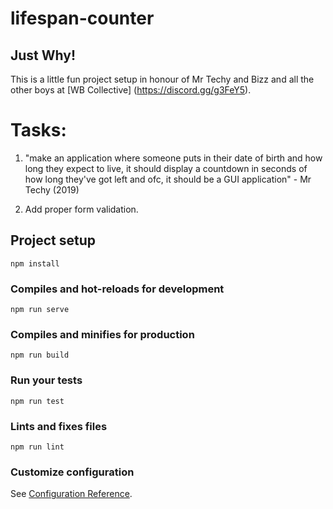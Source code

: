 # lifespan-counter

## Just Why!
This is a little fun project setup in honour of Mr Techy and Bizz
and all the other boys at [WB Collective] (https://discord.gg/g3FeY5).

# Tasks:
1. "make an application where someone puts in their date of
   birth and how long they expect to live, it should
   display a countdown in seconds of how long they've
   got left and ofc, it should be a GUI application" - Mr Techy (2019)

2. Add proper form validation.


## Project setup
```
npm install
```

### Compiles and hot-reloads for development
```
npm run serve
```

### Compiles and minifies for production
```
npm run build
```

### Run your tests
```
npm run test
```

### Lints and fixes files
```
npm run lint
```

### Customize configuration
See [Configuration Reference](https://cli.vuejs.org/config/).
